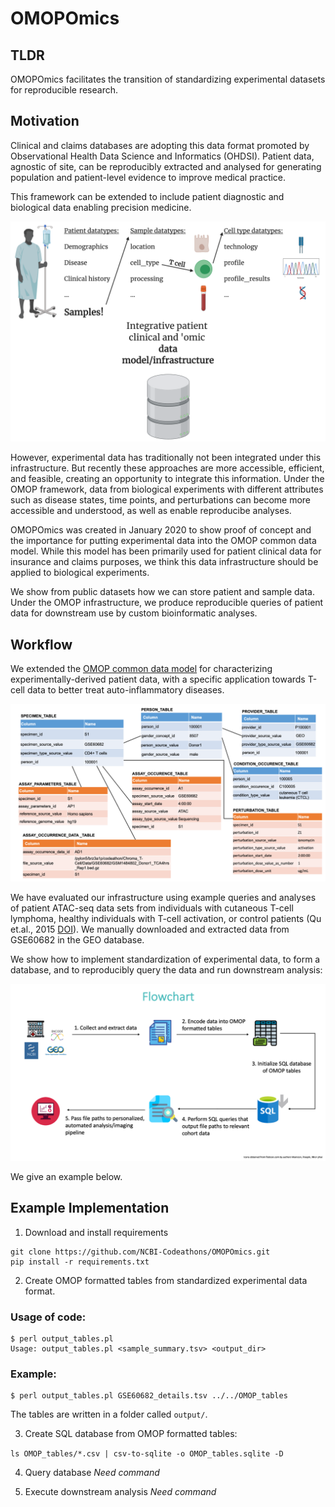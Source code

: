 # OMOPOmics

## TLDR

OMOPOmics facilitates the transition of standardizing experimental datasets for reproducible research.

## Motivation 

Clinical and claims databases are adopting this data format promoted by Observational Health Data Science and Informatics (OHDSI). Patient data, agnostic of site, can be reproducibly extracted and analysed for generating population and patient-level evidence to improve medical practice. 

This framework can be extended to include patient diagnostic and biological data enabling precision medicine. 

![](docs/imgs/chroma-t-cell_scheme.png)

However, experimental data has traditionally not been integrated under this infrastructure. But recently these approaches are more accessible, efficient, and feasible, creating an opportunity to integrate this information. Under the OMOP framework, data from biological experiments with different attributes such as disease states, time points, and perturbations can become more accessible and understood, as well as enable reproducibe analyses. 

OMOPOmics was created in January 2020 to show proof of concept and the importance for putting experimental data into the OMOP common data model. While this model has been primarily used for patient clinical data for insurance and claims purposes, we think this data infrastructure should be applied to biological experiments. 

We show from public datasets how we can store patient and sample data. Under the OMOP infrastructure, we produce reproducible queries of patient data for downstream use by custom bioinformatic analyses. 

## Workflow

We extended the [OMOP common data model](https://ohdsi.github.io/TheBookOfOhdsi/) for characterizing experimentally-derived patient data, with a specific application towards T-cell data to better treat auto-inflammatory diseases.

![](docs/imgs/table_diagram.png)

We have evaluated our infrastructure using example queries and analyses of patient ATAC-seq data sets from individuals with cutaneous T-cell lymphoma, healthy individuals with T-cell activation, or control patients (Qu et.al., 2015 [DOI](https://doi.org/10.1016/j.cels.2015.06.003.)). We manually downloaded and extracted data from GSE60682 in the GEO database. 

We show how to implement standardization of experimental data, to form a database, and to reproducibly query the data and run downstream analysis:

![](docs/imgs/OMOPOmics_use_flowchart.png)

We give an example below. 

## Example Implementation

1. Download and install requirements

```
git clone https://github.com/NCBI-Codeathons/OMOPOmics.git
pip install -r requirements.txt
```
2. Create OMOP formatted tables from standardized experimental data format.
### Usage of code:
```
$ perl output_tables.pl 
Usage: output_tables.pl <sample_summary.tsv> <output_dir>
```
### Example:
```
$ perl output_tables.pl GSE60682_details.tsv ../../OMOP_tables
```


The tables are written in a folder called `output/`.

3. Create SQL database from OMOP formatted tables: 

`ls OMOP_tables/*.csv | csv-to-sqlite -o OMOP_tables.sqlite -D`

4. Query database *Need command*
        
5. Execute downstream analysis *Need command*
